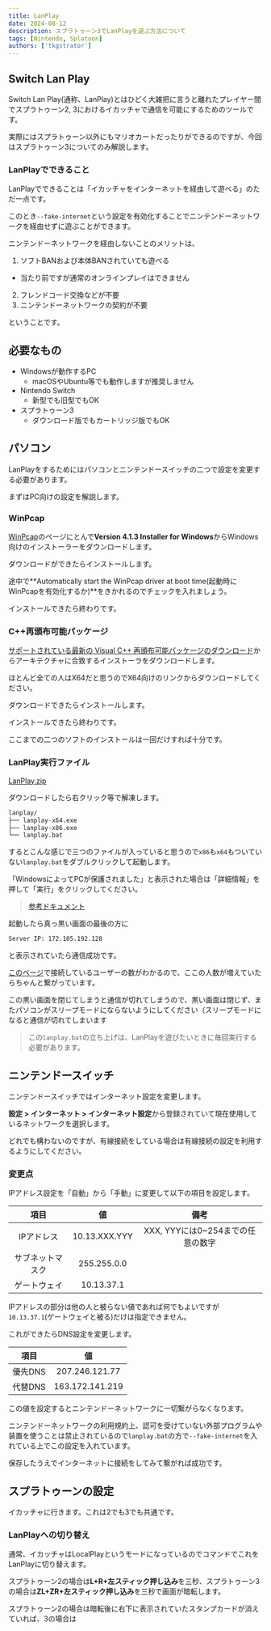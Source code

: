 ```yaml
---
title: LanPlay
date: 2024-08-12
description: スプラトゥーン3でLanPlayを遊ぶ方法について
tags: [Nintendo, Splatoon]
authors: ['tkgstrator']
---
```


## Switch Lan Play

Switch Lan Play(通称、LanPlay)とはひどく大雑把に言うと離れたプレイヤー間でスプラトゥーン2, 3におけるイカッチャで通信を可能にするためのツールです。

実際にはスプラトゥーン以外にもマリオカートだったりができるのですが、今回はスプラトゥーン3についてのみ解説します。

### LanPlayでできること

LanPlayでできることは「イカッチャをインターネットを経由して遊べる」のただ一点です。

このとき`--fake-internet`という設定を有効化することでニンテンドーネットワークを経由せずに遊ぶことができます。

ニンテンドーネットワークを経由しないことのメリットは、

1. ソフトBANおよび本体BANされていても遊べる
  - 当たり前ですが通常のオンラインプレイはできません
2. フレンドコード交換などが不要
3. ニンテンドーネットワークの契約が不要

ということです。

## 必要なもの

- Windowsが動作するPC
  - macOSやUbuntu等でも動作しますが推奨しません
- Nintendo Switch
  - 新型でも旧型でもOK
- スプラトゥーン3
  - ダウンロード版でもカートリッジ版でもOK

## パソコン

LanPlayをするためにはパソコンとニンテンドースイッチの二つで設定を変更する必要があります。

まずはPC向けの設定を解説します。

### WinPcap

[WinPcap](https://www.winpcap.org/install/)のページにとんで**Version 4.1.3 Installer for Windows**からWindows向けのインストーラーをダウンロードします。

ダウンロードができたらインストールします。

途中で**Automatically start the WinPcap driver at boot time(起動時にWinPcapを有効化するか)**をきかれるのでチェックを入れましょう。

インストールできたら終わりです。

### C++再頒布可能パッケージ

[サポートされている最新の Visual C++ 再頒布可能パッケージのダウンロード](https://learn.microsoft.com/ja-jp/cpp/windows/latest-supported-vc-redist?view=msvc-170)からアーキテクチャに合致するインストーラをダウンロードします。

ほとんど全ての人はX64だと思うのでX64向けのリンクからダウンロードしてください。

ダウンロードできたらインストールします。

インストールできたら終わりです。

ここまでの二つのソフトのインストールは一回だけすれば十分です。

### LanPlay実行ファイル

[LanPlay.zip](https://cdn.discordapp.com/attachments/720612694667034646/1123905523734032394/lanplay.zip?ex=66bb2516&is=66b9d396&hm=6e648f165e25313c1d1b35593f907e9a4d794e8e317e5c168a28d9a672071368)

ダウンロードしたら右クリック等で解凍します。

```zsh
lanplay/
├── lanplay-x64.exe
├── lanplay-x86.exe
└── lanplay.bat
```

するとこんな感じで三つのファイルが入っていると思うので`x86`も`x64`もついていない`lanplay.bat`をダブルクリックして起動します。

「WindowsによってPCが保護されました」と表示された場合は「詳細情報」を押して「実行」をクリックしてください。

> [参考ドキュメント](https://www.fmworld.net/cs/azbyclub/qanavi/jsp/qacontents.jsp?PID=0209-8188)

起動したら真っ黒い画面の最後の方に

```zsh
Server IP: 172.105.192.128
```

と表示されていたら通信成功です。

[このページ](http://lanplay.splatnet3.com:11451/info)で接続しているユーザーの数がわかるので、ここの人数が増えていたらちゃんと繋がっています。

この黒い画面を閉じてしまうと通信が切れてしまうので、黒い画面は閉じず、またパソコンがスリープモードにならないようにしてください（スリープモードになると通信が切れてしまいます

> この`lanplay.bat`の立ち上げは、LanPlayを遊びたいときに毎回実行する必要があります。

## ニンテンドースイッチ

ニンテンドースイッチではインターネット設定を変更します。

**設定 > インターネット > インターネット設定**から登録されていて現在使用しているネットワークを選択します。

どれでも構わないのですが、有線接続をしている場合は有線接続の設定を利用するようにしてください。

### 変更点

IPアドレス設定を「自動」から「手動」に変更して以下の項目を設定します。

| 項目             | 値            | 備考                              |
| :--------------: | :-----------: | :-------------------------------: |
| IPアドレス       | 10.13.XXX.YYY | XXX, YYYには0~254までの任意の数字 |
| サブネットマスク | 255.255.0.0   |                                   |
| ゲートウェイ     | 10.13.37.1    |                                   |

IPアドレスの部分は他の人と被らない値であれば何でもよいですが`10.13.37.1`(ゲートウェイと被る)だけは指定できません。

これができたらDNS設定を変更します。

| 項目    | 値              |
| :-----: | :-------------: |
| 優先DNS | 207.246.121.77  |
| 代替DNS | 163.172.141.219 |

この値を設定するとニンテンドーネットワークに一切繋がらなくなります。

ニンテンドーネットワークの利用規約上、認可を受けていない外部プログラムや装置を使うことは禁止されているので`lanplay.bat`の方で`--fake-internet`を入れている上でこの設定を入れています。

保存したうえでインターネットに接続をしてみて繋がれば成功です。

## スプラトゥーンの設定

イカッチャに行きます。これは2でも3でも共通です。

### LanPlayへの切り替え

通常、イカッチャはLocalPlayというモードになっているのでコマンドでこれをLanPlayに切り替えます。

スプラトゥーン2の場合は**L+R+左スティック押し込み**を三秒、スプラトゥーン3の場合は**ZL+ZR+左スティック押し込み**を三秒で画面が暗転します。

スプラトゥーン2の場合は暗転後に右下に表示されていたスタンプカードが消えていれば、3の場合は
